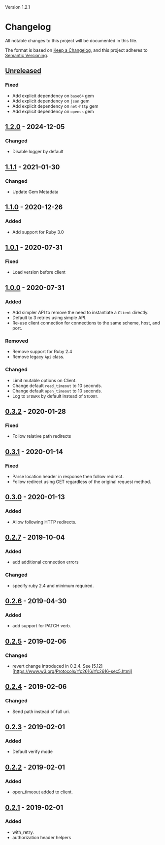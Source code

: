 Version 1.2.1

# Changelog
All notable changes to this project will be documented in this file.

The format is based on [Keep a Changelog](https://keepachangelog.com/en/1.0.0/),
and this project adheres to [Semantic Versioning](https://semver.org/spec/v2.0.0.html).

## [Unreleased]
### Fixed
- Add explicit dependency on `base64` gem
- Add explicit dependency on `json` gem
- Add explicit dependency on `net-http` gem
- Add explicit dependency on `openss` gem

## [1.2.0] - 2024-12-05
### Changed
- Disable logger by default

## [1.1.1] - 2021-01-30
### Changed
- Update Gem Metadata

## [1.1.0] - 2020-12-26
### Added
- Add support for Ruby 3.0

## [1.0.1] - 2020-07-31
### Fixed
- Load version before client

## [1.0.0] - 2020-07-31
### Added
- Add simpler API to remove the need to instantiate a `Client` directly.
- Default to 3 retries using simple API.
- Re-use client connection for connections to the same scheme, host, and port.

### Removed
- Remove support for Ruby 2.4
- Remove legacy `Api` class.

### Changed
- Limit mutable options on Client.
- Change default `read_timeout` to 10 seconds.
- Change default `open_timeout` to 10 seconds.
- Log to `STDERR` by default instead of `STDOUT`.

## [0.3.2] - 2020-01-28
### Fixed
- Follow relative path redirects

## [0.3.1] - 2020-01-14
### Fixed
- Parse location header in response then follow redirect.
- Follow redirect using GET regardless of the original request method.

## [0.3.0] - 2020-01-13
### Added
- Allow following HTTP redirects.

## [0.2.7] - 2019-10-04
### Added
- add additional connection errors

### Changed
- specify ruby 2.4 and minimum required.

## [0.2.6] - 2019-04-30
### Added
- add support for PATCH verb.

## [0.2.5] - 2019-02-06
### Changed
- revert change introduced in 0.2.4. See [5.12][https://www.w3.org/Protocols/rfc2616/rfc2616-sec5.html]

## [0.2.4] - 2019-02-06
### Changed
- Send path instead of full uri.

## [0.2.3] - 2019-02-01
### Added
- Default verify mode

## [0.2.2] - 2019-02-01
### Added
- open\_timeout added to client.

## [0.2.1] - 2019-02-01
### Added
- with\_retry.
- authorization header helpers

[Unreleased]: https://github.com/xlgmokha/net-hippie/compare/v1.2.0...HEAD
[1.2.0]: https://github.com/xlgmokha/net-hippie/compare/v1.1.1...v1.2.0
[1.1.1]: https://github.com/xlgmokha/net-hippie/compare/v1.1.0...v1.1.1
[1.1.0]: https://github.com/xlgmokha/net-hippie/compare/v1.0.1...v1.1.0
[1.0.1]: https://github.com/xlgmokha/net-hippie/compare/v1.0.0...v1.0.1
[1.0.0]: https://github.com/xlgmokha/net-hippie/compare/v0.3.2...v1.0.0
[0.3.2]: https://github.com/xlgmokha/net-hippie/compare/v0.3.1...v0.3.2
[0.3.1]: https://github.com/xlgmokha/net-hippie/compare/v0.3.0...v0.3.1
[0.3.0]: https://github.com/xlgmokha/net-hippie/compare/v0.2.7...v0.3.0
[0.2.7]: https://github.com/xlgmokha/net-hippie/compare/v0.2.6...v0.2.7
[0.2.6]: https://github.com/xlgmokha/net-hippie/compare/v0.2.5...v0.2.6
[0.2.5]: https://github.com/xlgmokha/net-hippie/compare/v0.2.4...v0.2.5
[0.2.4]: https://github.com/xlgmokha/net-hippie/compare/v0.2.3...v0.2.4
[0.2.3]: https://github.com/xlgmokha/net-hippie/compare/v0.2.2...v0.2.3
[0.2.2]: https://github.com/xlgmokha/net-hippie/compare/v0.2.1...v0.2.2
[0.2.1]: https://github.com/xlgmokha/net-hippie/compare/v0.2.0...v0.2.1
[0.2.0]: https://github.com/xlgmokha/net-hippie/compare/v0.1.9...v0.2.0
[0.1.9]: https://github.com/xlgmokha/net-hippie/compare/v0.1.8...v0.1.9
[0.1.8]: https://github.com/xlgmokha/net-hippie/compare/v0.1.7...v0.1.8
[0.1.7]: https://github.com/xlgmokha/net-hippie/compare/v0.1.6...v0.1.7
[0.1.6]: https://github.com/xlgmokha/net-hippie/compare/v0.1.5...v0.1.6
[0.1.5]: https://github.com/xlgmokha/net-hippie/compare/v0.1.4...v0.1.5
[0.1.4]: https://github.com/xlgmokha/net-hippie/compare/v0.1.3...v0.1.4
[0.1.3]: https://github.com/xlgmokha/net-hippie/compare/v0.1.2...v0.1.3
[0.1.2]: https://github.com/xlgmokha/net-hippie/compare/v0.1.1...v0.1.2
[0.1.1]: https://github.com/xlgmokha/net-hippie/compare/v0.1.0...v0.1.1
